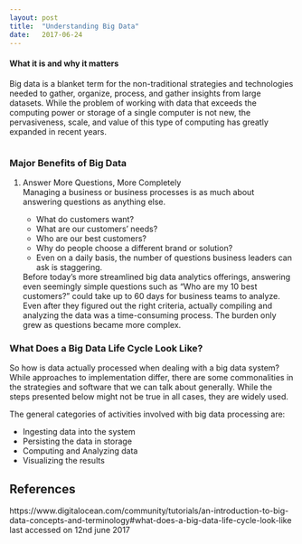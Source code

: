 ```yaml
---
layout: post
title:  "Understanding Big Data"
date:   2017-06-24
---
```


<p class="intro">
<h4>What it is and why it matters</h4>
<span class="dropcap">B</span>ig data is a blanket term for the non-traditional strategies and technologies needed to gather, organize, process, and gather insights from large datasets. While the problem of working with data that exceeds the computing power or storage of a single computer is not new, the pervasiveness, scale, and value of this type of computing has greatly expanded in recent years.</p>
<img src="{{ '/assets/img/BigData.jpg' | prepend: site.baseurl }}" alt="">
<h3>Major Benefits of Big Data</h3>
<ol>
<li>Answer More Questions, More Completely</li>
Managing a business or business processes is as much about answering questions as anything else.
<ul>
<li>What do customers want?</li>
<li>What are our customers’ needs?</li>
<li>Who are our best customers?</li>
<li>Why do people choose a different brand or solution?</li>
<li>Even on a daily basis, the number of questions business leaders can ask is staggering.
</li>
</ul>
Before today’s more streamlined big data analytics offerings, answering even seemingly simple questions such as “Who are my 10 best customers?” could take up to 60 days for business teams to analyze. Even after they figured out the right criteria, actually compiling and analyzing the data was a time-consuming process. The burden only grew as questions became more complex.
</ol>
<h3>What Does a Big Data Life Cycle Look Like?</h3>
So how is data actually processed when dealing with a big data system? While approaches to implementation differ, there are some commonalities in the strategies and software that we can talk about generally. While the steps presented below might not be true in all cases, they are widely used.

The general categories of activities involved with big data processing are:
<ul>
<li>Ingesting data into the system</li>
<li>Persisting the data in storage</li>
<li>Computing and Analyzing data</li>
<li>Visualizing the results</li>
</ul>

<h2>References</h2>
https://www.digitalocean.com/community/tutorials/an-introduction-to-big-data-concepts-and-terminology#what-does-a-big-data-life-cycle-look-like last accessed on 12nd june 2017
